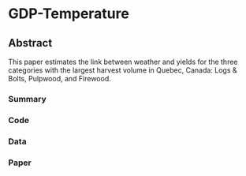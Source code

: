 # GDP-Temperature

## Abstract
This paper estimates the link between weather and yields for the three categories with the largest harvest volume in Quebec, Canada: Logs & Bolts, Pulpwood, and Firewood.

### Summary


### Code


### Data


### Paper